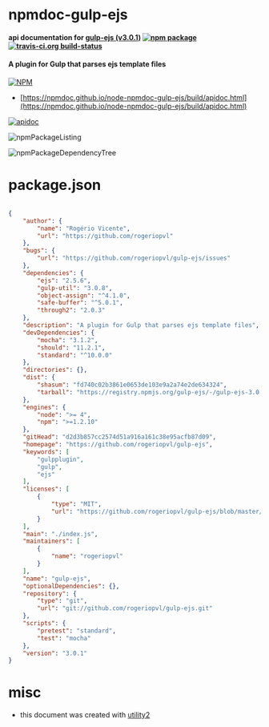 # npmdoc-gulp-ejs

#### api documentation for  [gulp-ejs (v3.0.1)](https://github.com/rogeriopvl/gulp-ejs)  [![npm package](https://img.shields.io/npm/v/npmdoc-gulp-ejs.svg?style=flat-square)](https://www.npmjs.org/package/npmdoc-gulp-ejs) [![travis-ci.org build-status](https://api.travis-ci.org/npmdoc/node-npmdoc-gulp-ejs.svg)](https://travis-ci.org/npmdoc/node-npmdoc-gulp-ejs)

#### A plugin for Gulp that parses ejs template files

[![NPM](https://nodei.co/npm/gulp-ejs.png?downloads=true&downloadRank=true&stars=true)](https://www.npmjs.com/package/gulp-ejs)

- [https://npmdoc.github.io/node-npmdoc-gulp-ejs/build/apidoc.html](https://npmdoc.github.io/node-npmdoc-gulp-ejs/build/apidoc.html)

[![apidoc](https://npmdoc.github.io/node-npmdoc-gulp-ejs/build/screenCapture.buildCi.browser.%252Ftmp%252Fbuild%252Fapidoc.html.png)](https://npmdoc.github.io/node-npmdoc-gulp-ejs/build/apidoc.html)

![npmPackageListing](https://npmdoc.github.io/node-npmdoc-gulp-ejs/build/screenCapture.npmPackageListing.svg)

![npmPackageDependencyTree](https://npmdoc.github.io/node-npmdoc-gulp-ejs/build/screenCapture.npmPackageDependencyTree.svg)



# package.json

```json

{
    "author": {
        "name": "Rogério Vicente",
        "url": "https://github.com/rogeriopvl"
    },
    "bugs": {
        "url": "https://github.com/rogeriopvl/gulp-ejs/issues"
    },
    "dependencies": {
        "ejs": "2.5.6",
        "gulp-util": "3.0.8",
        "object-assign": "^4.1.0",
        "safe-buffer": "^5.0.1",
        "through2": "2.0.3"
    },
    "description": "A plugin for Gulp that parses ejs template files",
    "devDependencies": {
        "mocha": "3.1.2",
        "should": "11.2.1",
        "standard": "^10.0.0"
    },
    "directories": {},
    "dist": {
        "shasum": "fd740c02b3861e0653de103e9a2a74e2de634324",
        "tarball": "https://registry.npmjs.org/gulp-ejs/-/gulp-ejs-3.0.1.tgz"
    },
    "engines": {
        "node": ">= 4",
        "npm": ">=1.2.10"
    },
    "gitHead": "d2d3b857cc2574d51a916a161c38e95acfb87d09",
    "homepage": "https://github.com/rogeriopvl/gulp-ejs",
    "keywords": [
        "gulpplugin",
        "gulp",
        "ejs"
    ],
    "licenses": [
        {
            "type": "MIT",
            "url": "https://github.com/rogeriopvl/gulp-ejs/blob/master/LICENSE"
        }
    ],
    "main": "./index.js",
    "maintainers": [
        {
            "name": "rogeriopvl"
        }
    ],
    "name": "gulp-ejs",
    "optionalDependencies": {},
    "repository": {
        "type": "git",
        "url": "git://github.com/rogeriopvl/gulp-ejs.git"
    },
    "scripts": {
        "pretest": "standard",
        "test": "mocha"
    },
    "version": "3.0.1"
}
```



# misc
- this document was created with [utility2](https://github.com/kaizhu256/node-utility2)
